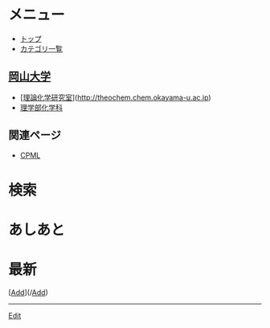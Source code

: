 ---
---
# メニュー
* [トップ](/[FrontPage](/FrontPage))
* [カテゴリ一覧](/カテゴリ一覧)
## [岡山大学](/岡山大学)
* [[理論化学研究室](/理論化学研究室)](http://theochem.chem.okayama-u.ac.jp)
* [理学部化学科](http://chem.okayama-u.ac.jp)
## 関連ページ
* [CPML](/CPML)

# 検索

<!--  -->
<!--   //Too heavy. -->











<!--  -->

# あしあと

<!-- !!!Recall -->
<!--  -->


# 最新

[[Add](/Add)](/[Add](/Add))





----
[Edit](https://github.com/vitroid/vitroid.github.io/edit/master/MD/Menu.md)
